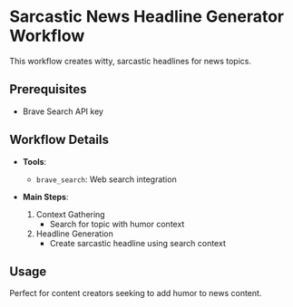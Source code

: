 # Sarcastic News Headline Generator Workflow

This workflow creates witty, sarcastic headlines for news topics.

## Prerequisites

- Brave Search API key

## Workflow Details

- **Tools**:
  - `brave_search`: Web search integration

- **Main Steps**:
  1. Context Gathering
     - Search for topic with humor context
  2. Headline Generation
     - Create sarcastic headline using search context

## Usage

Perfect for content creators seeking to add humor to news content.
